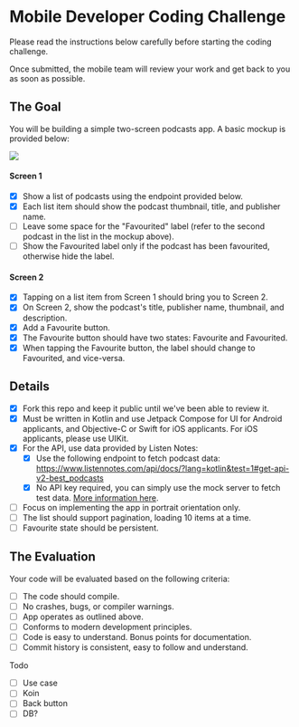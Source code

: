 # Mobile Developer Coding Challenge

Please read the instructions below carefully before starting the coding challenge.

Once submitted, the mobile team will review your work and get back to you as soon as possible.

## The Goal

You will be building a simple two-screen podcasts app. A basic mockup is provided below:

[![](https://i.imgur.com/yi8w1s8.png)](https://i.imgur.com/yi8w1s8.png)

#### Screen 1

- [x] Show a list of podcasts using the endpoint provided below.
- [x] Each list item should show the podcast thumbnail, title, and publisher name.
- [ ] Leave some space for the "Favourited" label (refer to the second podcast in the list in the mockup above).
- [ ] Show the Favourited label only if the podcast has been favourited, otherwise hide the label.

#### Screen 2

- [x] Tapping on a list item from Screen 1 should bring you to Screen 2.
- [x] On Screen 2, show the podcast's title, publisher name, thumbnail, and description.
- [x] Add a Favourite button.
- [x] The Favourite button should have two states: Favourite and Favourited.
- [x] When tapping the Favourite button, the label should change to Favourited, and vice-versa.

## Details

- [x] Fork this repo and keep it public until we've been able to review it.
- [x] Must be written in Kotlin and use Jetpack Compose for UI for Android applicants, and Objective-C or Swift for iOS applicants. For iOS applicants, please use UIKit.
- [x] For the API, use data provided by Listen Notes:
	 - [x] Use the following endpoint to fetch podcast data: https://www.listennotes.com/api/docs/?lang=kotlin&test=1#get-api-v2-best_podcasts
	 - [x] No API key required, you can simply use the mock server to fetch test data. [More information here](https://www.listennotes.help/article/48-how-to-test-the-podcast-api-without-an-api-key "More information here").
- [ ] Focus on implementing the app in portrait orientation only.
- [ ] The list should support pagination, loading 10 items at a time.
- [ ] Favourite state should be persistent.

## The Evaluation

Your code will be evaluated based on the following criteria:

- [ ] The code should compile.
- [ ] No crashes, bugs, or compiler warnings.
- [ ] App operates as outlined above.
- [ ] Conforms to modern development principles.
- [ ] Code is easy to understand. Bonus points for documentation.
- [ ] Commit history is consistent, easy to follow and understand.

Todo
- [ ] Use case
- [ ] Koin
- [ ] Back button
- [ ] DB?
